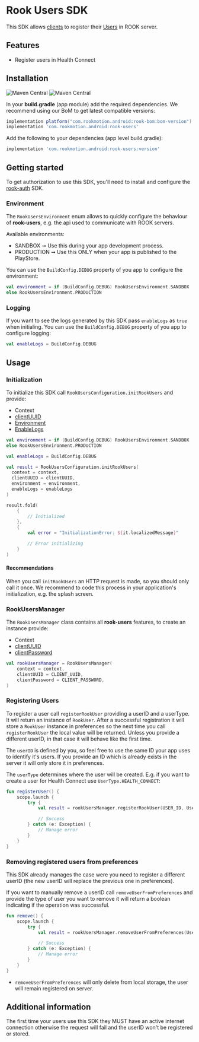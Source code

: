 # Rook Users SDK

This SDK allows [clients](https://docs.tryrook.io/docs/Definitions/#client) to register
their [Users](https://docs.tryrook.io/docs/Definitions/#User) in ROOK server.

## Features

* Register users in Health Connect

## Installation

![Maven Central](https://img.shields.io/maven-central/v/com.rookmotion.android/rook-users?style=for-the-badge&logo=gradle&label=rook-users&color=7200F7)
![Maven Central](https://img.shields.io/maven-central/v/com.rookmotion.android/rook-bom?style=for-the-badge&logo=gradle&label=rook-bom&color=7200F7)

In your **build.gradle** (app module) add the required dependencies. We recommend using our BoM to get latest compatible
versions:

```groovy
implementation platform("com.rookmotion.android:rook-bom:bom-version")
implementation 'com.rookmotion.android:rook-users'
```

Add the following to your dependencies (app level build.gradle):

```groovy
implementation 'com.rookmotion.android:rook-users:version'
```

## Getting started

To get authorization to use this SDK, you'll need to install and configure
the [rook-auth](https://mvnrepository.com/artifact/com.rookmotion.android/rook-auth) SDK.

### Environment

The `RookUsersEnvironment` enum allows to quickly configure the behaviour of **rook-users**, e.g. the api
used to communicate with ROOK servers.

Available environments:

* SANDBOX ➞ Use this during your app development process.
* PRODUCTION ➞ Use this ONLY when your app is published to the PlayStore.

You can use the `BuildConfig.DEBUG` property of you app to configure the environment:

```kotlin
val environment = if (BuildConfig.DEBUG) RookUsersEnvironment.SANDBOX
else RookUsersEnvironment.PRODUCTION
```

### Logging

If you want to see the logs generated by this SDK pass `enableLogs` as `true` when initialing. You can use
the `BuildConfig.DEBUG` property of you app to configure logging:

```kotlin
val enableLogs = BuildConfig.DEBUG
```

## Usage

### Initialization

To initialize this SDK call `RookUsersConfiguration.initRookUsers` and provide:

* Context
* [clientUUID](https://docs.tryrook.io/docs/Definitions#client_uuid)
* [Environment](#environment)
* [EnableLogs](#logging)

```kotlin
val environment = if (BuildConfig.DEBUG) RookUsersEnvironment.SANDBOX
else RookUsersEnvironment.PRODUCTION

val enableLogs = BuildConfig.DEBUG

val result = RookUsersConfiguration.initRookUsers(
  context = context,
  clientUUID = clientUUID,
  environment = environment,
  enableLogs = enableLogs
)

result.fold(
    {
        // Initialized
    },
    {
        val error = "InitializationError: ${it.localizedMessage}"

        // Error initializing
    }
)
```

#### Recommendations

When you call `initRookUsers` an HTTP request is made, so you should only call it once. We recommend to code this process in
your application's initialization, e.g. the splash screen.

### RookUsersManager

The `RookUsersManager` class contains all **rook-users** features, to create an instance provide:

* Context
* [clientUUID](https://docs.tryrook.io/docs/Definitions#client_uuid)
* [clientPassword](https://docsbeta.tryrook.io/docs/Definitions#client_password)

```kotlin
val rookUsersManager = RookUsersManager(
    context = context,
    clientUUID = CLIENT_UUID,
    clientPassword = CLIENT_PASSWORD,
)
```

### Registering Users

To register a user call `registerRookUser` providing a userID and a userType. It
will return an instance of `RookUser`. After a successful registration it will store a `RookUser`
instance in preferences so the next time you call `registerRookUser` the local value will be
returned. Unless you provide a different userID, in that case it will behave like the first time.

The `userID` is defined by you, so feel free to use the same ID your app uses to identify it's
users. If you provide an ID which is already exists in the server it will only store it in
preferences.

The `userType` determines where the user will be created. E.g. if you want to create a user for
Health Connect use `UserType.HEALTH_CONNECT`:

```kotlin
fun registerUser() {
    scope.launch {
        try {
            val result = rookUsersManager.registerRookUser(USER_ID, UserType.HEALTH_CONNECT)

            // Success
        } catch (e: Exception) {
            // Manage error
        }
    }
}
```

### Removing registered users from preferences

This SDK already manages the case were you need to register a different userID (the new userID
will replace the previous one in preferences).

If you want to manually remove a userID call `removeUserFromPreferences` and provide the type of
user you want to remove it will return a boolean indicating if the operation was successful.

```kotlin
fun remove() {
    scope.launch {
        try {
            val result = rookUsersManager.removeUserFromPreferences(UserType.HEALTH_CONNECT)

            // Success
        } catch (e: Exception) {
            // Manage error
        }
    }
}
```

* `removeUserFromPreferences` will only delete from local storage, the user will remain registered
  on server.

## Additional information

The first time your users use this SDK they MUST have an active internet connection otherwise
the request will fail and the userID won't be registered or stored.
